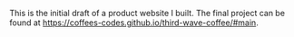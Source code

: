 This is the initial draft of a product website I built. The final project can be found at https://coffees-codes.github.io/third-wave-coffee/#main.
